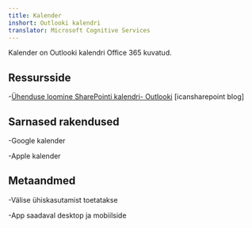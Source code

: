 ```yaml
---
title: Kalender
inshort: Outlooki kalendri
translator: Microsoft Cognitive Services
---
```


Kalender on Outlooki kalendri Office 365 kuvatud.

Ressursside
---------

-[Ühenduse loomine SharePointi kalendri-
    Outlooki](http://icsh.pt/SPandOutlook) \[icansharepoint blog\]

Sarnased rakendused
--------------------

-Google kalender

-Apple kalender

Metaandmed
--------

-Välise ühiskasutamist toetatakse

-App saadaval desktop ja mobiilside

